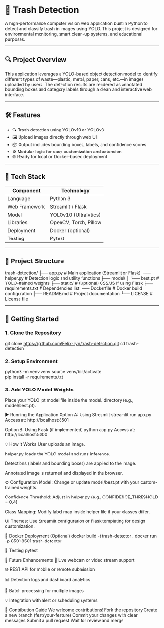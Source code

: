 # 🚮 Trash Detection

A high-performance computer vision web application built in Python to detect and classify trash in images using YOLO. This project is designed for environmental monitoring, smart clean-up systems, and educational purposes.

---

## 🔍 Project Overview

This application leverages a YOLO-based object detection model to identify different types of waste—plastic, metal, paper, cans, etc.—in images uploaded by users. The detection results are rendered as annotated bounding boxes and category labels through a clean and interactive web interface.

---

## 🛠️ Features

- 🔍 Trash detection using YOLOv10 or YOLOv8  
- 🖼️ Upload images directly through web UI  
- 📦 Output includes bounding boxes, labels, and confidence scores  
- ⚙️ Modular logic for easy customization and extension  
- 🌐 Ready for local or Docker-based deployment  

---

## 🧰 Tech Stack

| Component      | Technology            |
|----------------|------------------------|
| Language       | Python 3              |
| Web Framework  | Streamlit / Flask     |
| Model          | YOLOv10 (Ultralytics) |
| Libraries      | OpenCV, Torch, Pillow |
| Deployment     | Docker (optional)     |
| Testing        | Pytest                |

---

## 📂 Project Structure
trash-detection/
├── app.py # Main application (Streamlit or Flask)
├── helper.py # Detection logic and utility functions
├── model/
│ └── best.pt # YOLO-trained weights
├── static/ # (Optional) CSS/JS if using Flask
├── requirements.txt # Dependencies list
├── Dockerfile # Docker build configuration
├── README.md # Project documentation
└── LICENSE # License file


---

## 🚀 Getting Started

### 1. Clone the Repository
git clone https://github.com/Felix-ryn/trash-detection.git
cd trash-detection```

### 2. Setup Environment
python3 -m venv venv
source venv/bin/activate   
pip install -r requirements.txt

### 3. Add YOLO Model Weights
Place your YOLO .pt model file inside the model/ directory (e.g., model/best.pt).

▶️ Running the Application
Option A: Using Streamlit
streamlit run app.py
Access at: http://localhost:8501

Option B: Using Flask (if implemented)
python app.py
Access at: http://localhost:5000


💡 How It Works
User uploads an image.

helper.py loads the YOLO model and runs inference.

Detections (labels and bounding boxes) are applied to the image.

Annotated image is returned and displayed in the browser.

⚙️ Configuration
Model: Change or update model/best.pt with your custom-trained weights.

Confidence Threshold: Adjust in helper.py (e.g., CONFIDENCE_THRESHOLD = 0.4)

Class Mapping: Modify label map inside helper file if your classes differ.

UI Themes: Use Streamlit configuration or Flask templating for design customization.

🐳 Docker Deployment (Optional)
docker build -t trash-detector .
docker run -p 8501:8501 trash-detector

🧪 Testing
pytest

🔭 Future Enhancements
🎥 Live webcam or video stream support

🌐 REST API for mobile or remote submission

📊 Detection logs and dashboard analytics

📁 Batch processing for multiple images

💡 Integration with alert or scheduling systems

🤝 Contribution Guide
We welcome contributions!
Fork the repository
Create a new branch (feat/your-feature)
Commit your changes with clear messages
Submit a pull request
Wait for review and merge
